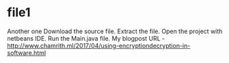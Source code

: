 # file1
Another one
Download the source file.
Extract the file.
Open the project with netbeans IDE.
Run the Main.java file.
My blogpost URL - http://www.chamrith.ml/2017/04/using-encryptiondecryption-in-software.html
